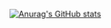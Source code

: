 [![Anurag's GitHub stats](https://github-readme-stats.vercel.app/api?username=kauedavila&theme=dark&icons=true)](https://github.com/anuraghazra/github-readme-stats)


